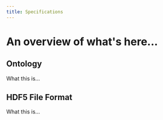 ```yaml
---
title: Specifications
---
```


# An overview of what's here...

## Ontology

What this is...

## HDF5 File Format

What this is...
